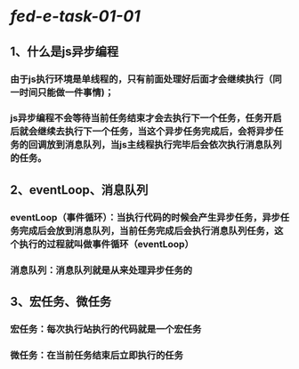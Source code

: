 # *fed-e-task-01-01*

## 1、什么是js异步编程

### 由于js执行环境是单线程的，只有前面处理好后面才会继续执行（同一时间只能做一件事情)；
### js异步编程不会等待当前任务结束才会去执行下一个任务，任务开启后就会继续去执行下一个任务，当这个异步任务完成后，会将异步任务的回调放到消息队列，当js主线程执行完毕后会依次执行消息队列的任务。

## 2、eventLoop、消息队列

### eventLoop（事件循环）：当执行代码的时候会产生异步任务，异步任务完成后会放到消息队列，当前任务完成后会执行消息队列任务，这个执行的过程就叫做事件循环（eventLoop）
### 消息队列：消息队列就是从来处理异步任务的

## 3、宏任务、微任务

### 宏任务：每次执行站执行的代码就是一个宏任务 
### 微任务：在当前任务结束后立即执行的任务 



